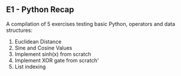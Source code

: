 ## E1 - Python Recap

A compilation of 5 exercises testing basic Python, operators and data structures: 

1. Euclidean Distance
2. Sine and Cosine Values
3. Implement sinh(x) from scratch
4. Implement XOR gate from scratch'
5. List indexing
